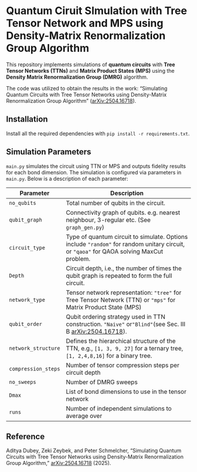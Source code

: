 # Quantum Ciruit SImulation with Tree Tensor Network and MPS using Density-Matrix Renormalization Group Algorithm 

This repository implements simulations of **quantum circuits** with **Tree Tensor Networks (TTNs)** and **Matrix Product States (MPS)** using the **Density Matrix Renormalization Group (DMRG)** algorithm. 

The code was utilized to obtain the results in the work: “Simulating Quantum Circuits with Tree Tensor Networks using Density-Matrix Renormalization Group Algorithm” ([arXiv:2504.16718](https://arxiv.org/abs/2504.16718)). 

## Installation
Install all the required dependencies with `pip install -r requirements.txt`.

## Simulation Parameters

 `main.py` simulates the circuit using TTN or MPS and outputs fidelity results for each bond dimension. The simulation is configured via parameters in `main.py`. Below is a description of each parameter:

| Parameter            | Description                                                                                      |
|----------------------|--------------------------------------------------------------------------------------------------|
| `no_qubits`          | Total number of qubits in the circuit. |
| `qubit_graph`        | Connectivity graph of qubits. e.g. nearest neighbour, 3-regular etc. (See `graph_gen.py`) |
| `circuit_type`       | Type of quantum circuit to simulate. Options include `"random"` for random unitary circuit, or `"qaoa"` for QAOA solving MaxCut problem. |
| `Depth`              | Circuit depth, i.e., the number of times the qubit graph is repeated to form the full circuit.|
| `network_type`       | Tensor network representation: `"tree"` for Tree Tensor Network (TTN) or `"mps"` for Matrix Product State (MPS) |
| `qubit_order`        | Qubit ordering strategy used in TTN construction. `"Naive"` or`"Blind"`(see Sec. III B [arXiv:2504.16718](https://arxiv.org/abs/2504.16718)). |
| `network_structure`  | Defines the hierarchical structure of the TTN, e.g., `[1, 3, 9, 27]` for a ternary tree, `[1, 2,4,8,16]` for a binary tree.  |
| `compression_steps`  | Number of tensor compression steps per circuit depth |
| `no_sweeps`          | Number of DMRG sweeps|
| `Dmax`               | List of bond dimensions to use in the tensor network |
| `runs`               | Number of independent simulations to average over |


## Reference

Aditya Dubey, Zeki Zeybek, and Peter Schmelcher, “Simulating Quantum Circuits with Tree Tensor Networks using Density-Matrix Renormalization Group Algorithm,” [arXiv:2504.16718](https://arxiv.org/abs/2504.16718) (2025).
